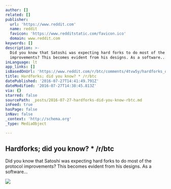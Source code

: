 ```yaml
---
author: []
related: []
publisher:
  url: 'https://www.reddit.com'
  name: reddit
  favicon: 'https://www.redditstatic.com/favicon.ico'
  domain: www.reddit.com
keywords: []
description: >-
  Did you know that Satoshi was expecting hard forks to do most of the protocol
  improvements? This becomes evident from his designs. As a software...
inLanguage: lt
app_links: []
isBasedOnUrl: 'https://www.reddit.com/r/btc/comments/4tvw5y/hardforks_did_you_know/'
title: Hardforks; did you know? * /r/btc
datePublished: '2016-07-27T14:41:49.791Z'
dateModified: '2016-07-27T14:38:45.813Z'
via: {}
starred: false
sourcePath: _posts/2016-07-27-hardforks-did-you-know-rbtc.md
inFeed: true
hasPage: false
inNav: false
_context: 'http://schema.org'
_type: MediaObject

---
```

<article style=""><h1>Hardforks; did you know? * /r/btc</h1><p>Did you know that Satoshi was expecting hard forks to do most of the protocol improvements? This becomes evident from his designs. As a software...</p><img src="https://www.redditstatic.com/icon.png" /></article>
